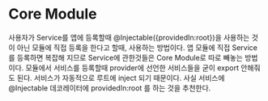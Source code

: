 
# Core Module
사용자가 Service를 앱에 등록할때 @Injectable({providedIn:root})을 사용하는 것이 아닌 모듈에 직접 등록을 한다고 할때, 사용하는 방법이다.
앱 모듈에 직접 Service를 등록하면 복잡해 지므로 Service에 관한것들은 Core Module로 따로 빼놓는 방법이다. 
모듈에서 서비스를 등록할때 provider에 선언한 서비스들을 굳이 export 안해줘도 된다.
서비스가 자동적으로 루트에 inject 되기 때문이다.
사실 서비스에 @Injectable 데코레이터에 providedIn:root 를 하는 것을 추천한다.

